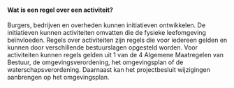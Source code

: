 ﻿#### Wat is een regel over een activiteit?

Burgers, bedrijven en overheden kunnen initiatieven ontwikkelen. De initiatieven
kunnen activiteiten omvatten die de fysieke leefomgeving beïnvloeden. Regels
over activiteiten zijn regels die voor iedereen gelden en kunnen door
verschillende bestuurslagen opgesteld worden. Voor activiteiten kunnen regels gelden 
uit 1 van de 4 Algemene Maatregelen van Bestuur, de omgevingsverordening, het 
omgevingsplan of de waterschapsverordening. Daarnaast kan het projectbesluit wijzigingen 
aanbrengen op het omgevingsplan. 